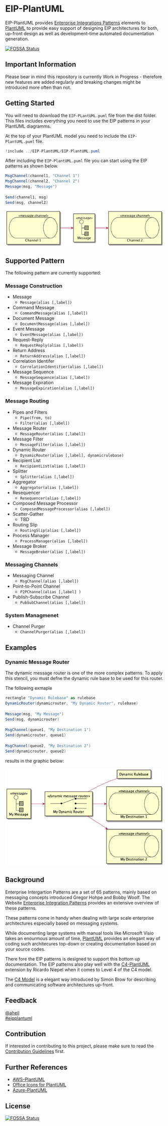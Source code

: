 # EIP-PlantUML

EIP-PlantUML provides [Enterprise Integrations Patterns](https://www.enterpriseintegrationpatterns.com/) elements to [PlantUML](http://plantuml.com/) to provide easy support of designing EIP architectures for both, up-front design as well as development-time automated documentation generation.  

[![FOSSA Status](https://app.fossa.io/api/projects/git%2Bgithub.com%2Faheil%2FEIP-PlantUML.svg?type=shield)](https://app.fossa.io/projects/git%2Bgithub.com%2Faheil%2FEIP-PlantUML?ref=badge_shield)

## Important Information 

Please bear in mind this repository is currently Work in Progress - therefore new features are added regularly and breaking changes might be introduced more often than not. 


## Getting Started

You will need to download the `EIP-PLantUML.puml` file from the dist folder.  
This files includes everything you need to use the EIP patterns in your PlantUML diagramms.

At the top of your PlantUML model you need to include the `EIP-PlantUML.puml` file.

```c#
!include ../EIP-PlantUML/EIP-PlantUML.puml
```
After including the `EIP-PlantUML.puml` file you can start using the EIP patterns as shown below. 

```c#
MsgChannel(channel1, "Channel 1")
MsgChannel(channel2, "Channel 2")
Message(msg, "Message")

Send(channel1, msg)
Send(msg, channel2)
```
![Message Example](images/message_example.png)

## Supported Pattern 
The following pattern are currently supported:

### Message Construction

* Message 
   * `Message(alias [,label])`
* Command Message
    * `CommandMessage(alias [,label])`
* Document Message
    * `DocumentMessage(alias [,label])`
* Event Message
    * `EventMessage(alias [,label])`
* Request-Reply
    * `RequestReply(alias [,label])`
* Return Address
    * `ReturnAddress(alias [,label])`
* Correlation Identifer
    * `CorrelationIdentifier(alias [,label])`
* Message Sequence
    * `MessageSequence(alias [,label])`
* Message Expiration
    * `MessageExpiration(alias [,label])`

### Message Routing
* Pipes and Filters
    * `Pipe(from, to)`
    * `Filter(alias [,label])`
* Message Router
    * `MessageRouter(alias [,label])`
* Message Filter
    * `MessageFilter(alias [,label])`
* Dynamic Router
    * `DynamicRouter(alias [,label], dynamicrulebase)`
* Recipient List
    * `RecipientList(alias [,label])`
* Splitter
    * `Splitter(alias [,label])`
* Aggregator
    * `Aggregator(alias [,label])`
* Resequencer
    * `Resequencer(alias [,label])`
* Composed Message Processor
    * `ComposedMessageProcessor(alias [,label])`
* Scatter-Gather
    * TBD
* Routing Slip
    * `RoutingSlip(alias [,label])`
* Process Manager
    * `ProcessManager(alias [,label])`
* Message Broker
    * `MessageBroker(alias [,label])`

### Messaging Channels

 * Messaging Channel
    * `MsgChannel(alias [,label])`
* Point-to-Point Channel
    * `P2PChannel(alias [,label] )`
* Publish-Subscribe Channel
    * `PubSubChannel(alias [,label])`

### System Managmenet

 * Channel Purger
    * `ChannelPurger(alias [,label])` 

## Examples 

### Dynamic Message Router 
The dynamic message router is one of the more complex patterns. To apply this stencil, you must defne the dynamic rule base to be used for this router. 

The following exmaple

```csharp
rectangle "Dynamic Rulebase" as rulebase
DynamicRouter(dynamicrouter, "My Dynamic Router", rulebase)

Message(msg, "My Message")
Send(msg, dynamicrouter)

MsgChannel(queue1, "My Destination 1")
Send(dynamicrouter, queue1)

MsgChannel(queue2, "My Destination 2")
Send(dynamicrouter, queue2)
```
results in the graphic below:

![Dynamic Message Router Example](images/dynamicrouter_example.png)

## Background
Enterprise Intergartion Patterns are a set of 65 patterns, mainly based on messaging concepts introduced Gregor Hohpe and Bobby Woolf. The Website [Enterprise Integration Patterns](https://www.enterpriseintegrationpatterns.com/) provides an extensive overview of these patterns. 

These patterns come in handy when dealing with large scale enterprise architectures especially based on messaging systems. 

While documenting large systems with manual tools like Microsoft Visio takes an enourmous amount of time, [PlantUML](http://plantuml.com/) provides an elegant way of coding such architecures top-down or creating documentation based on your source codes. 

There fore the EIP patterns is designed to support this bottom up documentation. The EIP patterns also play well with the [C4-PlantUML](https://github.com/RicardoNiepel/C4-PlantUML) extension by Ricardo Niepel when it comes to Level 4 of the C4 model. 

The [C4 Model](http://c4model.com/) is a elegant way introduced by Simon Brow for describing and communicating software architectures up-front. 

## Feedback

[@aheil](https://twitter.com/aheil)\
[#eipplantuml](https://twitter.com/hashtag/eipplantuml?src=hash)

## Contribution

If interested in contributing to this project, please make sure to read the [Contribution Guidelines](https://github.com/aheil/EIP-PlantUML/blob/master/CONTRIBUTING.md) first. 

## Further References
* [AWS-PlantUML](https://github.com/milo-minderbinder/AWS-PlantUML)
* [Office Icons for PlantUML](https://github.com/Roemer/plantuml-office)
* [Azure-PlantUML](https://github.com/RicardoNiepel/Azure-PlantUML)


## License
[![FOSSA Status](https://app.fossa.io/api/projects/git%2Bgithub.com%2Faheil%2FEIP-PlantUML.svg?type=large)](https://app.fossa.io/projects/git%2Bgithub.com%2Faheil%2FEIP-PlantUML?ref=badge_large)
